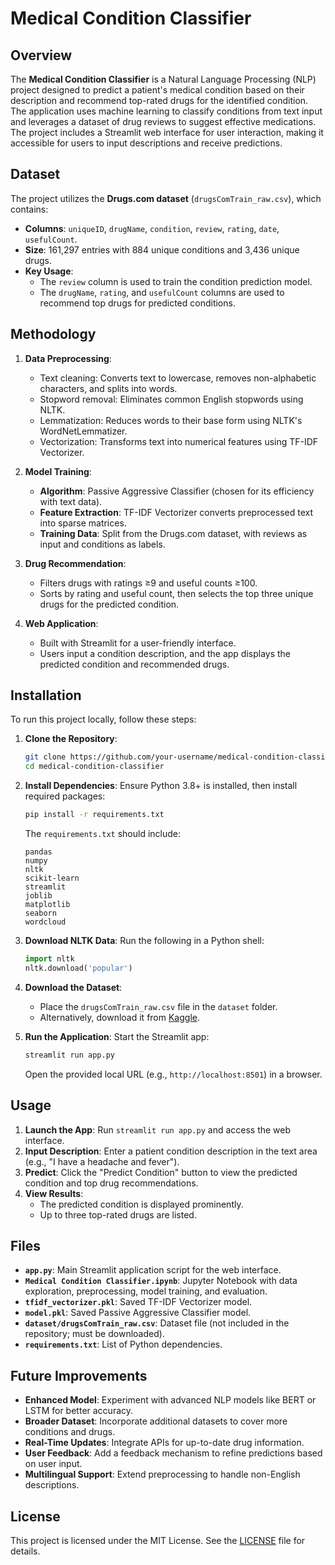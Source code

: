 
# Medical Condition Classifier

## Overview
The **Medical Condition Classifier** is a Natural Language Processing (NLP) project designed to predict a patient's medical condition based on their description and recommend top-rated drugs for the identified condition. The application uses machine learning to classify conditions from text input and leverages a dataset of drug reviews to suggest effective medications. The project includes a Streamlit web interface for user interaction, making it accessible for users to input descriptions and receive predictions.

## Dataset
The project utilizes the **Drugs.com dataset** (`drugsComTrain_raw.csv`), which contains:
- **Columns**: `uniqueID`, `drugName`, `condition`, `review`, `rating`, `date`, `usefulCount`.
- **Size**: 161,297 entries with 884 unique conditions and 3,436 unique drugs.
- **Key Usage**: 
  - The `review` column is used to train the condition prediction model.
  - The `drugName`, `rating`, and `usefulCount` columns are used to recommend top drugs for predicted conditions.

## Methodology
1. **Data Preprocessing**:
   - Text cleaning: Converts text to lowercase, removes non-alphabetic characters, and splits into words.
   - Stopword removal: Eliminates common English stopwords using NLTK.
   - Lemmatization: Reduces words to their base form using NLTK's WordNetLemmatizer.
   - Vectorization: Transforms text into numerical features using TF-IDF Vectorizer.

2. **Model Training**:
   - **Algorithm**: Passive Aggressive Classifier (chosen for its efficiency with text data).
   - **Feature Extraction**: TF-IDF Vectorizer converts preprocessed text into sparse matrices.
   - **Training Data**: Split from the Drugs.com dataset, with reviews as input and conditions as labels.

3. **Drug Recommendation**:
   - Filters drugs with ratings ≥9 and useful counts ≥100.
   - Sorts by rating and useful count, then selects the top three unique drugs for the predicted condition.

4. **Web Application**:
   - Built with Streamlit for a user-friendly interface.
   - Users input a condition description, and the app displays the predicted condition and recommended drugs.

## Installation
To run this project locally, follow these steps:

1. **Clone the Repository**:
   ```bash
   git clone https://github.com/your-username/medical-condition-classifier.git
   cd medical-condition-classifier
   ```

2. **Install Dependencies**:
   Ensure Python 3.8+ is installed, then install required packages:
   ```bash
   pip install -r requirements.txt
   ```
   The `requirements.txt` should include:
   ```
   pandas
   numpy
   nltk
   scikit-learn
   streamlit
   joblib
   matplotlib
   seaborn
   wordcloud
   ```

3. **Download NLTK Data**:
   Run the following in a Python shell:
   ```python
   import nltk
   nltk.download('popular')
   ```

4. **Download the Dataset**:
   - Place the `drugsComTrain_raw.csv` file in the `dataset` folder.
   - Alternatively, download it from [Kaggle](https://www.kaggle.com/datasets/jessicali9530/kuc-hackathon-winter-2018).

5. **Run the Application**:
   Start the Streamlit app:
   ```bash
   streamlit run app.py
   ```
   Open the provided local URL (e.g., `http://localhost:8501`) in a browser.

## Usage
1. **Launch the App**: Run `streamlit run app.py` and access the web interface.
2. **Input Description**: Enter a patient condition description in the text area (e.g., "I have a headache and fever").
3. **Predict**: Click the "Predict Condition" button to view the predicted condition and top drug recommendations.
4. **View Results**:
   - The predicted condition is displayed prominently.
   - Up to three top-rated drugs are listed.

## Files
- **`app.py`**: Main Streamlit application script for the web interface.
- **`Medical Condition Classifier.ipynb`**: Jupyter Notebook with data exploration, preprocessing, model training, and evaluation.
- **`tfidf_vectorizer.pkl`**: Saved TF-IDF Vectorizer model.
- **`model.pkl`**: Saved Passive Aggressive Classifier model.
- **`dataset/drugsComTrain_raw.csv`**: Dataset file (not included in the repository; must be downloaded).
- **`requirements.txt`**: List of Python dependencies.

## Future Improvements
- **Enhanced Model**: Experiment with advanced NLP models like BERT or LSTM for better accuracy.
- **Broader Dataset**: Incorporate additional datasets to cover more conditions and drugs.
- **Real-Time Updates**: Integrate APIs for up-to-date drug information.
- **User Feedback**: Add a feedback mechanism to refine predictions based on user input.
- **Multilingual Support**: Extend preprocessing to handle non-English descriptions.

## License
This project is licensed under the MIT License. See the [LICENSE](LICENSE) file for details.
